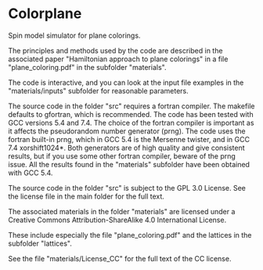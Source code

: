 # Colorplane
Spin model simulator for plane colorings.

The principles and methods used by the code are described in the associated paper "Hamiltonian approach to plane colorings" in a file "plane_coloring.pdf" in the subfolder "materials".

The code is interactive, and you can look at the input file examples in the "materials/inputs" subfolder for reasonable parameters. 

The source code in the folder "src" requires a fortran compiler. The makefile defaults to gfortran, which is recommended. The code has been tested with GCC versions 5.4 and 7.4. The choice of the fortran compiler is important as it affects the pseudorandom number generator (prng). The code uses the fortran built-in prng, which in GCC 5.4 is the Mersenne twister, and in GCC 7.4 xorshift1024*. Both generators are of high quality and give consistent results, but if you use some other fortran compiler, beware of the prng issue. All the results found in the "materials" subfolder have been obtained with GCC 5.4.

The source code in the folder "src" is subject to the GPL 3.0 License. See the license file in the main folder for the full text.

The associated materials in the folder "materials" are licensed under a
Creative Commons Attribution-ShareAlike 4.0 International License.

These include especially the file "plane_coloring.pdf" and the lattices in the subfolder "lattices".

See the file "materials/License_CC" for the full text of the CC license.
